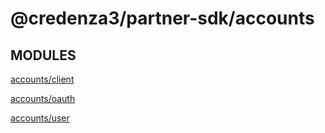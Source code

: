 # @credenza3/partner-sdk/accounts

## MODULES

[accounts/client](./client/README.md)

[accounts/oauth](./oauth/README.md)

[accounts/user](./user/README.md)

